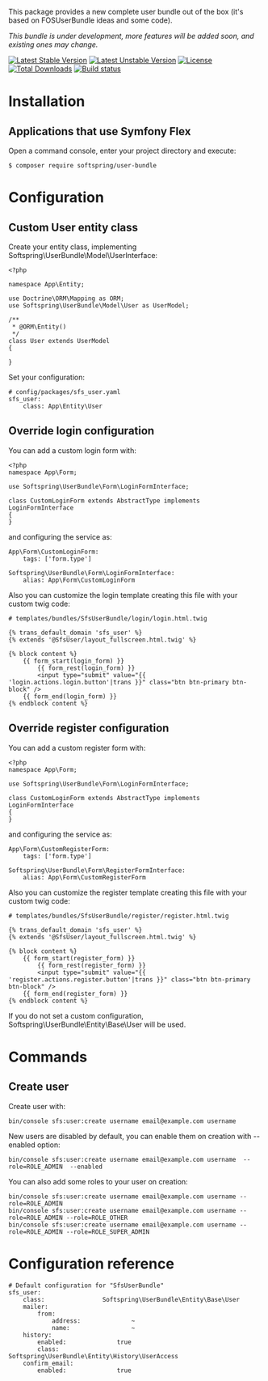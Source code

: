 This package provides a new complete user bundle out of the box (it's based on FOSUserBundle ideas and some code).

*This bundle is under development, more features will be added soon, and existing ones may change.*

[![Latest Stable Version](https://poser.pugx.org/softspring/user-bundle/v/stable.svg)](https://packagist.org/packages/softspring/user-bundle)
[![Latest Unstable Version](https://poser.pugx.org/softspring/user-bundle/v/unstable.svg)](https://packagist.org/packages/softspring/user-bundle)
[![License](https://poser.pugx.org/softspring/user-bundle/license.svg)](https://packagist.org/packages/softspring/user-bundle)
[![Total Downloads](https://poser.pugx.org/softspring/user-bundle/downloads)](https://packagist.org/packages/softspring/user-bundle)
[![Build status](https://travis-ci.com/softspring/user-bundle.svg?branch=master)](https://travis-ci.com/softspring/user-bundle)

# Installation

## Applications that use Symfony Flex

Open a command console, enter your project directory and execute:

```console
$ composer require softspring/user-bundle
```

# Configuration

## Custom User entity class

Create your entity class, implementing Softspring\UserBundle\Model\UserInterface:

    <?php

    namespace App\Entity;

    use Doctrine\ORM\Mapping as ORM;
    use Softspring\UserBundle\Model\User as UserModel;

    /**
     * @ORM\Entity()
     */
    class User extends UserModel
    {

    }

Set your configuration:

    # config/packages/sfs_user.yaml
    sfs_user:
        class: App\Entity\User

## Override login configuration

You can add a custom login form with:

    <?php
    namespace App\Form;

    use Softspring\UserBundle\Form\LoginFormInterface;

    class CustomLoginForm extends AbstractType implements LoginFormInterface
    {
    }

and configuring the service as:

    App\Form\CustomLoginForm:
        tags: ['form.type']

    Softspring\UserBundle\Form\LoginFormInterface:
        alias: App\Form\CustomLoginForm

Also you can customize the login template creating this file with your custom twig code:

    # templates/bundles/SfsUserBundle/login/login.html.twig

    {% trans_default_domain 'sfs_user' %}
    {% extends '@SfsUser/layout_fullscreen.html.twig' %}

    {% block content %}
        {{ form_start(login_form) }}
            {{ form_rest(login_form) }}
            <input type="submit" value="{{ 'login.actions.login.button'|trans }}" class="btn btn-primary btn-block" />
        {{ form_end(login_form) }}
    {% endblock content %}

## Override register configuration

You can add a custom register form with:

    <?php
    namespace App\Form;

    use Softspring\UserBundle\Form\LoginFormInterface;

    class CustomLoginForm extends AbstractType implements LoginFormInterface
    {
    }

and configuring the service as:

    App\Form\CustomRegisterForm:
        tags: ['form.type']

    Softspring\UserBundle\Form\RegisterFormInterface:
        alias: App\Form\CustomRegisterForm

Also you can customize the register template creating this file with your custom twig code:

    # templates/bundles/SfsUserBundle/register/register.html.twig

    {% trans_default_domain 'sfs_user' %}
    {% extends '@SfsUser/layout_fullscreen.html.twig' %}

    {% block content %}
        {{ form_start(register_form) }}
            {{ form_rest(register_form) }}
            <input type="submit" value="{{ 'register.actions.register.button'|trans }}" class="btn btn-primary btn-block" />
        {{ form_end(register_form) }}
    {% endblock content %}


If you do not set a custom configuration, Softspring\UserBundle\Entity\Base\User will be used.

# Commands

## Create user

Create user with:

    bin/console sfs:user:create username email@example.com username

New users are disabled by default, you can enable them on creation with --enabled option:

    bin/console sfs:user:create username email@example.com username  --role=ROLE_ADMIN  --enabled

You can also add some roles to your user on creation:

    bin/console sfs:user:create username email@example.com username --role=ROLE_ADMIN
    bin/console sfs:user:create username email@example.com username --role=ROLE_ADMIN --role=ROLE_OTHER
    bin/console sfs:user:create username email@example.com username --role=ROLE_ADMIN --role=ROLE_SUPER_ADMIN

# Configuration reference

    # Default configuration for "SfsUserBundle"
    sfs_user:
        class:                Softspring\UserBundle\Entity\Base\User
        mailer:
            from:
                address:              ~
                name:                 ~
        history:
            enabled:              true
            class:                Softspring\UserBundle\Entity\History\UserAccess
        confirm_email:
            enabled:              true

